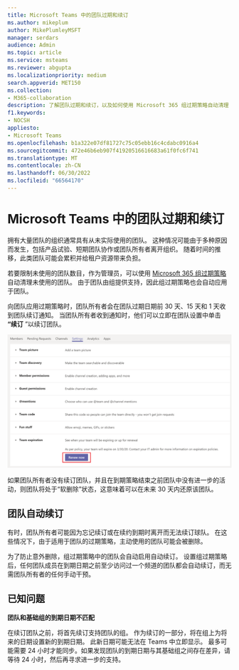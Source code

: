 ```yaml
---
title: Microsoft Teams 中的团队过期和续订
ms.author: mikeplum
author: MikePlumleyMSFT
manager: serdars
audience: Admin
ms.topic: article
ms.service: msteams
ms.reviewer: abgupta
ms.localizationpriority: medium
search.appverid: MET150
ms.collection:
- M365-collaboration
description: 了解团队过期和续订，以及如何使用 Microsoft 365 组过期策略自动清理 Microsoft Teams 中未使用的团队。
f1.keywords:
- NOCSH
appliesto:
- Microsoft Teams
ms.openlocfilehash: b1a322e07df81727c75c05ebb16c4cdabc0916a4
ms.sourcegitcommit: 472e46b6eb907f41920516616683a61f0fc6f741
ms.translationtype: MT
ms.contentlocale: zh-CN
ms.lasthandoff: 06/30/2022
ms.locfileid: "66564170"
---
```

# <a name="team-expiration-and-renewal-in-microsoft-teams"></a>Microsoft Teams 中的团队过期和续订

拥有大量团队的组织通常具有从未实际使用的团队。 这种情况可能由于多种原因而发生，包括产品试验、短期团队协作或团队所有者离开组织。 随着时间的推移，此类团队可能会累积并给租户资源带来负担。  

若要限制未使用的团队数目，作为管理员，可以使用 [Microsoft 365 组过期策略](/microsoft-365/admin/create-groups/office-365-groups-expiration-policy) 自动清理未使用的团队。 由于团队由组提供支持，因此组过期策略也会自动应用于团队。

向团队应用过期策略时，团队所有者会在团队过期日期前 30 天、15 天和 1 天收到团队续订通知。 当团队所有者收到通知时，他们可以立即在团队设置中单击 **“续订** ”以续订团队。

![在团队设置中续订团队的“立即续订”按钮的屏幕截图。](media/team-expiration.png "在团队设置中续订团队的“立即续订”按钮的屏幕截图")

如果团队所有者没有续订团队，并且在到期策略结束之前团队中没有进一步的活动，则团队将处于“软删除”状态，这意味着可以在未来 30 天内还原该团队。

## <a name="team-auto-renewal"></a>团队自动续订

有时，团队所有者可能因为忘记续订或在续约到期时离开而无法续订球队。 在这些情况下，由于适用于团队的过期策略，主动使用的团队可能会被删除。  

为了防止意外删除，组过期策略中的团队会自动启用自动续订。 设置组过期策略后，任何团队成员在到期日期之前至少访问过一个频道的团队都会自动续订，而无需团队所有者的任何手动干预。

## <a name="known-issues"></a>已知问题

**团队和基础组的到期日期不匹配**

在续订团队之前，将首先续订支持团队的组。 作为续订的一部分，将在组上为将来的日期设置新的到期日期。 此新日期可能无法在 Teams 中立即显示。 最多可能需要 24 小时才能同步。如果发现团队的到期日期与其基础组之间存在差异，请等待 24 小时，然后再寻求进一步的支持。